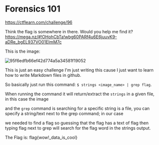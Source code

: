 # Forensics 101

https://ctflearn.com/challenge/96

Think the flag is somewhere in there. Would you help me find it? https://mega.nz/#!OHohCbTa!wbg60PARf4u6E6juuvK9-aDRe_bgEL937VO01EImM7c

This is the image:

![95f6edfb66ef42d774a5a34581f19052](https://user-images.githubusercontent.com/46009834/132868920-bb04ab0f-e824-4206-b92a-45b6f3935380.jpg)

This is just an easy challenge I'm just writing this cause I just want to learn how to write Markdown files in github.

So basically just run this command: `$ strings <image_name> | grep flag`.

When running the command it will return/extract the `strings` in a given file, in this case the image

and the `grep` command is searching for a specific string is a file, you can specify a string/text next to the grep command; in our case

we needed to find a flag so guessing that the flag has a text of flag then typing flag next to grep will search for the flag word in the strings output.

The Flag is: flag{wow!_data_is_cool}
